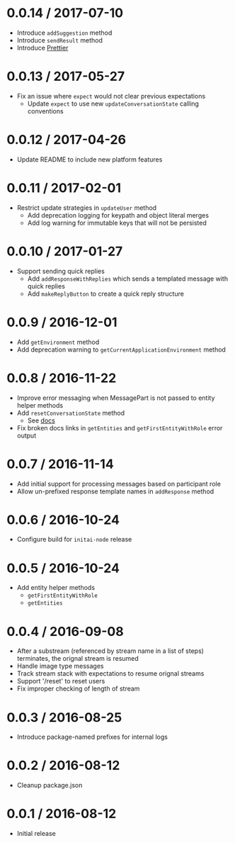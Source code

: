 # 0.0.14 / 2017-07-10

* Introduce `addSuggestion` method
* Introduce `sendResult` method
* Introduce [Prettier](https://prettier.github.io/prettier)

# 0.0.13 / 2017-05-27

* Fix an issue where `expect` would not clear previous expectations
  * Update `expect` to use new `updateConversationState` calling conventions

# 0.0.12 / 2017-04-26

* Update README to include new platform features

# 0.0.11 / 2017-02-01

* Restrict update strategies in `updateUser` method
  * Add deprecation logging for keypath and object literal merges
  * Add log warning for immutable keys that will not be persisted

# 0.0.10 / 2017-01-27

* Support sending quick replies
  * Add `addResponseWithReplies` which sends a templated message with quick replies
  * Add `makeReplyButton` to create a quick reply structure

# 0.0.9 / 2016-12-01

* Add `getEnvironment` method
* Add deprecation warning to `getCurrentApplicationEnvironment` method

# 0.0.8 / 2016-11-22

* Improve error messaging when MessagePart is not passed to entity helper methods
* Add `resetConversationState` method
  * See [docs](https://docs.init.ai/docs/client-api-methods#section-resetconversationState)
* Fix broken docs links in `getEntities` and `getFirstEntityWithRole` error output

# 0.0.7 / 2016-11-14

* Add initial support for processing messages based on participant role
* Allow un-prefixed response template names in `addResponse` method

# 0.0.6 / 2016-10-24

* Configure build for `initai-node` release

# 0.0.5 / 2016-10-24

* Add entity helper methods
  * `getFirstEntityWithRole`
  * `getEntities`

# 0.0.4 / 2016-09-08

* After a substream (referenced by stream name in a list of steps) terminates, the orignal stream is resumed
* Handle image type messages
* Track stream stack with expectations to resume orignal streams
* Support '/reset' to reset users
* Fix improper checking of length of stream

# 0.0.3 / 2016-08-25

* Introduce package-named prefixes for internal logs

# 0.0.2 / 2016-08-12

* Cleanup package.json

# 0.0.1 / 2016-08-12

* Initial release
